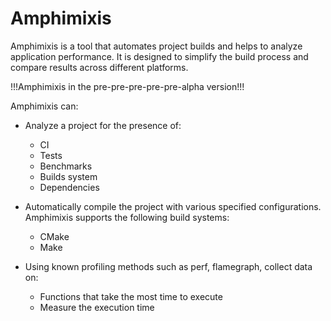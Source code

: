 # Amphimixis

Amphimixis is a tool that automates project builds and helps to analyze application performance. It is designed to simplify the build process and compare results across different platforms.

!!!Amphimixis in the pre-pre-pre-pre-pre-alpha version!!!

Amphimixis can:

+ Analyze a project for the presence of:
  + CI
  + Tests
  + Benchmarks
  + Builds system
  + Dependencies

+ Automatically compile the project with various specified configurations. Amphimixis supports the following build systems:
  + CMake
  + Make
 
+ Using known profiling methods such as perf, flamegraph, collect data on:
  + Functions that take the most time to execute
  + Measure the execution time
